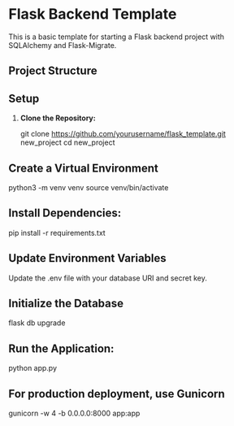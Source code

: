 # Flask Backend Template

This is a basic template for starting a Flask backend project with SQLAlchemy and Flask-Migrate.

## Project Structure

## Setup

1. **Clone the Repository:**

   git clone https://github.com/yourusername/flask_template.git new_project
   cd new_project

## Create a Virtual Environment

python3 -m venv venv
source venv/bin/activate

## Install Dependencies:

pip install -r requirements.txt

## Update Environment Variables

Update the .env file with your database URI and secret key.

## Initialize the Database

flask db upgrade

## Run the Application:

python app.py

## For production deployment, use Gunicorn

gunicorn -w 4 -b 0.0.0.0:8000 app:app
